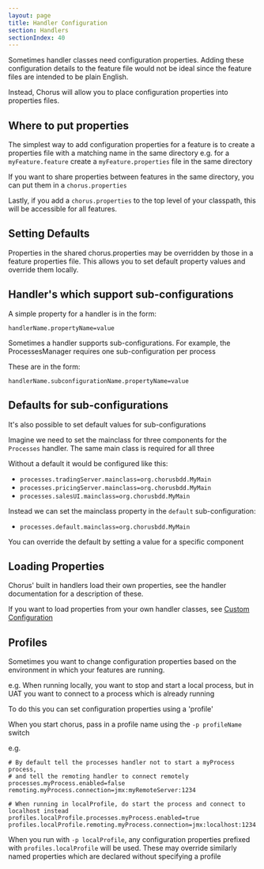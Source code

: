 ```yaml
---
layout: page
title: Handler Configuration
section: Handlers
sectionIndex: 40
---
```


Sometimes handler classes need configuration properties.
Adding these configuration details to the feature file would not be ideal since the feature files are intended to be plain English.

Instead, Chorus will allow you to place configuration properties into properties files.

## Where to put properties ##

The simplest way to add configuration properties for a feature is to create a properties file with a matching name in the same directory
e.g. for a `myFeature.feature` create a `myFeature.properties` file in the same directory

If you want to share properties between features in the same directory, you can put them in a `chorus.properties`

Lastly, if you add a `chorus.properties` to the top level of your classpath, this will be accessible for all features.

## Setting Defaults ##

Properties in the shared chorus.properties may be overridden by those in a feature properties file.
This allows you to set default property values and override them locally.

## Handler's which support sub-configurations ##

A simple property for a handler is in the form:

    handlerName.propertyName=value

Sometimes a handler supports sub-configurations. For example, the ProcessesManager requires one sub-configuration per process

These are in the form:

    handlerName.subconfigurationName.propertyName=value

## Defaults for sub-configurations ##

It's also possible to set default values for sub-configurations

Imagine we need to set the mainclass for three components for the `Processes` handler.
The same main class is required for all three

Without a default it would be configured like this:

* `processes.tradingServer.mainclass=org.chorusbdd.MyMain`
* `processes.pricingServer.mainclass=org.chorusbdd.MyMain`
* `processes.salesUI.mainclass=org.chorusbdd.MyMain`

Instead we can set the mainclass property in the `default` sub-configuration:

* `processes.default.mainclass=org.chorusbdd.MyMain`

You can override the default by setting a value for a specific component

## Loading Properties ##

Chorus' built in handlers load their own properties, see the handler documentation for a description of these.

If you want to load properties from your own handler classes, see [Custom Configuration](/pages/Handlers/CustomConfiguration)

## Profiles ##

Sometimes you want to change configuration properties based on the environment in which your features are running.

e.g. When running locally, you want to stop and start a local process, but in UAT you want to connect to a process which is already running

To do this you can set configuration properties using a 'profile'

When you start chorus, pass in a profile name using the `-p profileName` switch

e.g.

    # By default tell the processes handler not to start a myProcess process,
    # and tell the remoting handler to connect remotely
    processes.myProcess.enabled=false
    remoting.myProcess.connection=jmx:myRemoteServer:1234

    # When running in localProfile, do start the process and connect to localhost instead
    profiles.localProfile.processes.myProcess.enabled=true
    profiles.localProfile.remoting.myProcess.connection=jmx:localhost:1234


When you run with `-p localProfile`, any configuration properties prefixed with `profiles.localProfile` will be used.
These may override similarly named properties which are declared without specifying a profile


